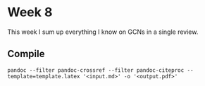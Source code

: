 # Week 8

This week I sum up everything I know on GCNs in a single review.

## Compile 
`pandoc --filter pandoc-crossref --filter pandoc-citeproc --template=template.latex '<input.md>' -o '<output.pdf>'`